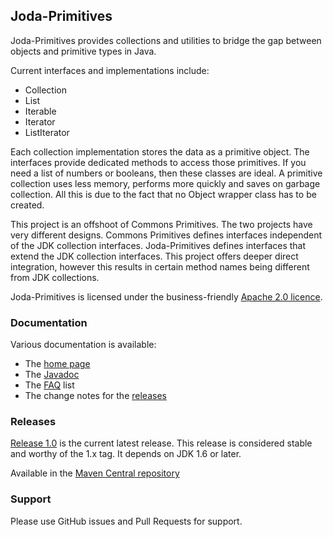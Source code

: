 Joda-Primitives
---------------

Joda-Primitives provides collections and utilities to bridge the gap between objects and primitive types in Java.

Current interfaces and implementations include:

- Collection
- List
- Iterable
- Iterator
- ListIterator

Each collection implementation stores the data as a primitive object.
The interfaces provide dedicated methods to access those primitives.
If you need a list of numbers or booleans, then these classes are ideal.
A primitive collection uses less memory, performs more quickly and saves on garbage collection.
All this is due to the fact that no Object wrapper class has to be created.

This project is an offshoot of Commons Primitives.
The two projects have very different designs.
Commons Primitives defines interfaces independent of the JDK collection interfaces.
Joda-Primitives defines interfaces that extend the JDK collection interfaces.
This project offers deeper direct integration, however this results in certain method
names being different from JDK collections.

Joda-Primitives is licensed under the business-friendly [Apache 2.0 licence](https://www.joda.org/joda-primitives/licenses.html).


### Documentation
Various documentation is available:

* The [home page](https://www.joda.org/joda-primitives/)
* The [Javadoc](https://www.joda.org/joda-primitives/apidocs/index.html)
* The [FAQ](https://www.joda.org/joda-primitives/faq.html) list
* The change notes for the [releases](https://www.joda.org/joda-primitives/changes-report.html)


### Releases
[Release 1.0](https://www.joda.org/joda-primitives/download.html) is the current latest release.
This release is considered stable and worthy of the 1.x tag.
It depends on JDK 1.6 or later.

Available in the [Maven Central repository](https://search.maven.org/search?q=g:org.joda%20AND%20a:joda-primitives&core=gav)


### Support
Please use GitHub issues and Pull Requests for support.
